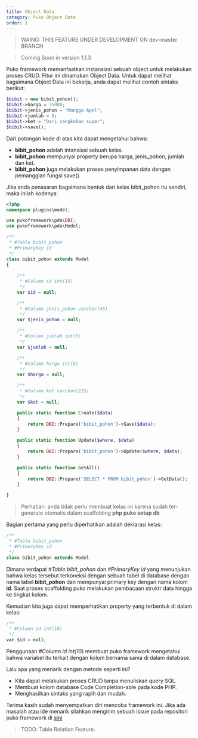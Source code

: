 ```yaml
---
title: Object Data
category: Puko Object Data
order: 1
---
```


> WAING: THIS FEATURE UNDER DEVELOPMENT ON dev-master BRANCH

> Coming Soon in version 1.1.3

Puko framework memanfaatkan instansiasi sebuah object untuk melakukan proses CRUD.
Fitur ini dinamakan Object Data. Untuk dapat melihat bagaimana Object Data ini bekerja, anda dapat melihat contoh sintaks berikut:

```php
$bibit = new bibit_pohon();
$bibit->harga = 35000;
$bibit->jenis_pohon = "Mangga Apel";
$bibit->jumlah = 5;
$bibit->ket = "Dari cangkokan super";
$bibit->save();
```

Dari potongan kode di atas kita dapat mengetahui bahwa:
* **bibit_pohon** adalah intansiasi sebuah kelas.
* **bibit_pohon** mempunyai property berupa harga, jenis_pohon, jumlah dan ket.
* **bibit_pohon** juga melakukan proses penyimpanan data dengan pemangglan fungsi save().

Jika anda penasaran bagaimana bentuk dari kelas bibit_pohon itu sendiri, maka inilah kodenya:

```php
<?php
namespace plugins\model;

use pukoframework\pda\DBI;
use pukoframework\pda\Model;

/**
 * #Table bibit_pohon
 * #PrimaryKey id
 */
class bibit_pohon extends Model
{
    
    /**
     * #Column id int(10)
     */
    var $id = null;

    /**
     * #Column jenis_pohon varchar(45)
     */
    var $jenis_pohon = null;

    /**
     * #Column jumlah int(5)
     */
    var $jumlah = null;

    /**
     * #Column harga int(8)
     */
    var $harga = null;

    /**
     * #Column ket varchar(225)
     */
    var $ket = null;

    public static function Create($data)
    {
        return DBI::Prepare('bibit_pohon')->Save($data);
    }

    public static function Update($where, $data)
    {
        return DBI::Prepare('bibit_pohon')->Update($where, $data);
    }

    public static function GetAll()
    {
        return DBI::Prepare('SELECT * FROM bibit_pohon')->GetData();
    }

}
```

> Perhatian: anda tidak perlu membuat kelas ini karena sudah ter-generate otomatis dalam scaffolding **php puko setup db**

Bagian pertama yang perlu diperhatikan adalah deklarasi kelas:

```php
/**
 * #Table bibit_pohon
 * #PrimaryKey id
 */
class bibit_pohon extends Model
```

Dimana terdapat *#Table bibit_pohon* dan *#PrimaryKey id* yang menunjukan bahwa kelas tersebut terkoneksi dengan sebuah tabel di database
dengan nama tabel **bibit_pohon** dan mempunyai primary key dengan nama kolom **id**. Saat proses scaffolding puko melakukan pembacaan struktr data hingga ke tingkat kolom.

Kemudian kita juga dapat memperhatikan property yang terbentuk di dalam kelas:

```php
/**
 * #Column id int(10)
 */
var $id = null;
```

Penggunaan *#Column id int(10)* membuat puko framework mengetahui bahwa variabel itu terkait dengan kolom bernama sama di dalam database.

Lalu apa yang menarik dengan metode seperti ini?
* Kita dapat melakukan proses CRUD tanpa menuliskan query SQL.
* Membuat kolom database Code Completion-able pada kode PHP.
* Menghasilkan sintaks yang rapih dan mudah.

Terima kasih sudah menyempatkan diri mencoba framework ini. Jika ada masalah atau ide menarik silahkan mengirim sebuah issue pada
repositori puko framework di [sini](https://github.com/Velliz/pukoframework/issues)

> TODO: Table Relation Feature.